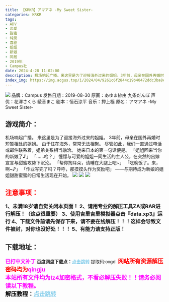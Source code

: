 ```yaml
---
title: 【KRKR】アマアネ -My Sweet Sister-
categories: KRKR
tags:
- ADV
- 恋爱
- 甜蜜
- 纯爱
- 喜剧
- 姐姐
- 新娘
- 同居
- 2019年
- Campus社
date: 2024-4-28 11:02:00
description: 机场响起广播。来这里是为了迎接海外过来的姐姐。3年前，母亲在国外再婚时短暂相处的姐姐。由于住在海外，常常无法相聚。尽管如此，我们一直通过电话或邮件联系着，姐弟关系相当融洽。她来日本的第一句话便是。「姐姐回来当你的新娘了♪」「……哈？」憧憬与可爱的姐姐一同生活的主人公，在突然的出嫁宣言与甜蜜攻势下沉沦。「帮你掏耳朵，请睡在大腿上吧~」
index_img: https://img.acgus.top/i/2024/04/9261c6f2844c19b40472ddc3ba8e76a7.webp
---
```

![](https://img.acgus.top/i/2024/04/9261c6f2844c19b40472ddc3ba8e76a7.webp)
品牌：Campus
发售日期：2019-08-30
原画：あゆま紗由 九条だんぼ
声优：花澤さくら 綾音まこ
剧本：恒石涼平
音乐：押上極
原名：アマアネ -My Sweet Sister-

## 游戏简介：
机场响起广播。
来这里是为了迎接海外过来的姐姐。
3年前，母亲在国外再婚时短暂相处的姐姐。
由于住在海外，常常无法相聚。
尽管如此，我们一直通过电话或邮件联系着，姐弟关系相当融洽。
她来日本的第一句话便是。
「姐姐回来当你的新娘了♪」
「……哈？」
憧憬与可爱的姐姐一同生活的主人公，在突然的出嫁宣言与甜蜜攻势下沉沦。
「帮你掏耳朵，请睡在大腿上吧~」
「吃晚饭了。来，啊~♪」
「作业写完了吗？呼呼，那摸摸头作为奖励吧」
——与期待成为新娘的姐姐甜甜蜜蜜的日常生活现在开始。
![](https://img.acgus.top/i/2024/04/36bc11ac5260556bd1025a39c76376bc.webp)
![](https://img.acgus.top/i/2024/04/7a4250588ebc1130ce48afd2201bd188.webp)
![](https://img.acgus.top/i/2024/04/ad0669099298cb47747ad41cc874e8a6.webp)







## <font color=#FF0000 >注意事项：</font>
<font size=3><b>1、未满18岁请自觉关闭本页面！
2、请用专业的解压工具ZA或RAR进行解压！（这点很重要）
3、使用吉里吉里模拟器点击『data.xp3』运行
4、下载文件前请先保存下来，请不要在线解压！！！这样会导致文件被封，对你也没好处！！！
5、有能力请支持正版！</b></font>

## 下载地址：
<font color=#FF00FF size=3>**已打中文补丁**</font>
<b>百度网盘下载点：</b><a href="https://pan.baidu.com/s/1nD1O-kxoKq4UlU8LpFkxuA?pwd=oxgd" style="color: #87CEEB;"><b>点击跳转</b></a> 提取码:oxgd
<a style="padding: 0" href="https://post.qingju.org/AD/"><img style="max-width:100%" src="https://img.acgus.top/i/2024/07/478f689b8021d8d499ab43d21acf137a.gif" alt=""></a>
<b><font color=#FF0000 size=4>网站所有资源解压密码均为</b></font><b><font color=#FF00FF size=4>qingju</font><font color=#FF0000 ></font></b><br><b><font color=#FF00FF size=4>本站所有文件均为lz4加密格式，不看必解压失败！！请务必阅读以下教程。</b></font><br><b><font color=#000 size=4>解压教程：</b><a href="https://post.qingju.org/tutorial/000/" style="color: #87CEEB;"><b>点击跳转</b></a>